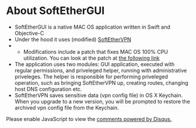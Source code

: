 # About SoftEtherGUI
- SoftEtherGUI is a native MAC OS application written in Swift and Objective-C
- Under the hood it uses (modified) [SoftEtherVPN](http://www.softether.org)
- - Modifications include a patch that fixes MAC OS 100% CPU utilization. You can look at the patch at [the following link](https://github.com/SoftEtherVPN/SoftEtherVPN/pull/165) 
- The application uses two modules: GUI application, executed with regular permissions, and priveleged helper, running with administrative priveleges. The helper is responsible for performing priveleged operation, such as bringing SoftEtherVPN up, creating routes, changing host DNS configuration etc.
- SoftEtherVPN saves sensitive data (vpn config file) in OS X Keychain. When you upgrade to a new version, you will be prompted to restore the archived vpn config file from the Keychain.


<div id="disqus_thread"></div>
<script type="text/javascript">
    /* * * CONFIGURATION VARIABLES * * */
    var disqus_shortname = 'softethergui';
    
    /* * * DON'T EDIT BELOW THIS LINE * * */
    (function() {
        var dsq = document.createElement('script'); dsq.type = 'text/javascript'; dsq.async = true;
        dsq.src = '//' + disqus_shortname + '.disqus.com/embed.js';
        (document.getElementsByTagName('head')[0] || document.getElementsByTagName('body')[0]).appendChild(dsq);
    })();
</script>
<noscript>Please enable JavaScript to view the <a href="https://disqus.com/?ref_noscript" rel="nofollow">comments powered by Disqus.</a></noscript>
